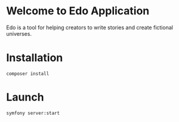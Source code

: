 # Welcome to Edo Application

Edo is a tool for helping creators to write stories and create fictional universes.

# Installation

```
composer install
```

# Launch

```
symfony server:start
```